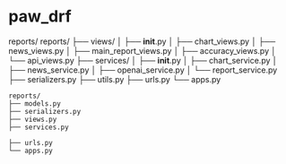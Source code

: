 # paw_drf


reports/
reports/
    ├── views/
    │   ├── __init__.py
    │   ├── chart_views.py
    │   ├── news_views.py
    │   ├── main_report_views.py
    │   ├── accuracy_views.py
    │   └── api_views.py 
    ├── services/
    │   ├── __init__.py
    │   ├── chart_service.py
    │   ├── news_service.py
    │   ├── openai_service.py
    │   └── report_service.py
    ├── serializers.py
    ├── utils.py
    ├── urls.py
    └── apps.py


    reports/
    ├── models.py
    ├── serializers.py
    ├── views.py
    ├── services.py

    ├── urls.py
    └── apps.py